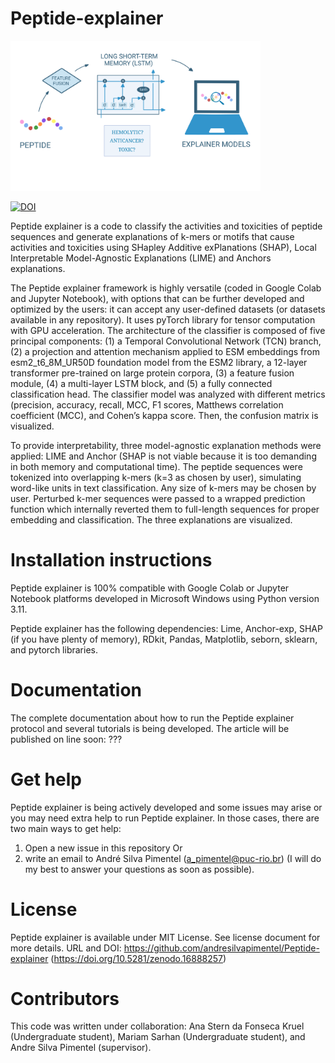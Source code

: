 # Peptide-explainer

<img src="graphical abstract_1.png" alt="drawing" width="400"/>

[![DOI](https://zenodo.org/badge/DOI/10.5281/zenodo.16888257.svg)](https://doi.org/10.5281/zenodo.16888257)

Peptide explainer is a code to classify the activities and toxicities of peptide sequences and generate explanations of k-mers or motifs that cause activities and toxicities using SHapley Additive exPlanations (SHAP), Local Interpretable Model-Agnostic Explanations (LIME) and Anchors explanations.

The Peptide explainer framework is highly versatile (coded in Google Colab and Jupyter Notebook), with options that can be further developed and optimized by the users: it can accept any user-defined datasets (or datasets available in any repository). It uses pyTorch library for tensor computation with GPU acceleration. The architecture of the classifier is composed of five principal components: (1) a Temporal Convolutional Network (TCN) branch, (2) a projection and attention mechanism applied to ESM embeddings from esm2_t6_8M_UR50D foundation model from the ESM2 library, a 12-layer transformer pre-trained on large protein corpora, (3) a feature fusion module, (4) a multi-layer LSTM block, and (5) a fully connected classification head. The classifier model was analyzed with different metrics (precision, accuracy, recall, MCC, F1 scores, Matthews correlation coefficient (MCC), and Cohen’s kappa score. Then, the confusion matrix is visualized.

To provide interpretability, three model-agnostic explanation methods were applied: LIME and Anchor (SHAP is not viable because it is too demanding in both memory and computational time). The peptide sequences were tokenized into overlapping k-mers (k=3 as chosen by user), simulating word-like units in text classification. Any size of k-mers may be chosen by user. Perturbed k-mer sequences were passed to a wrapped prediction function which internally reverted them to full-length sequences for proper embedding and classification. The three explanations are visualized.

# Installation instructions

Peptide explainer is 100% compatible with Google Colab or Jupyter Notebook platforms developed in Microsoft Windows using Python version 3.11.

Peptide explainer has the following dependencies: Lime, Anchor-exp, SHAP (if you have plenty of memory), RDkit, Pandas, Matplotlib, seborn, sklearn, and pytorch libraries.

# Documentation

The complete documentation about how to run the Peptide explainer protocol and several tutorials is being developed. The article will be published on line soon: ???

# Get help

Peptide explainer is being actively developed and some issues may arise or you may need extra help to run Peptide explainer. In those cases, there are two main ways to get help:

1) Open a new issue in this repository
Or 
2) write an email to André Silva Pimentel (a_pimentel@puc-rio.br) (I will do my best to answer your questions as soon as possible).

# License

Peptide explainer is available under MIT License. See license document for more details. URL and DOI: https://github.com/andresilvapimentel/Peptide-explainer (https://doi.org/10.5281/zenodo.16888257)

# Contributors

This code was written under collaboration:
Ana Stern da Fonseca Kruel (Undergraduate student), Mariam Sarhan (Undergraduate student), and Andre Silva Pimentel (supervisor).




